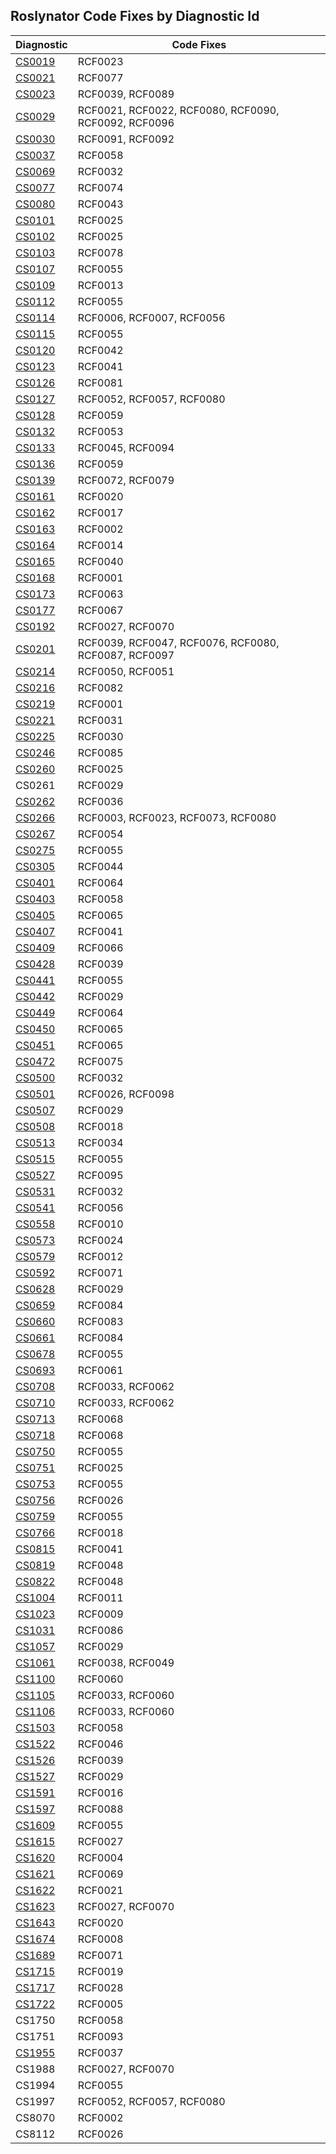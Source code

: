 ## Roslynator Code Fixes by Diagnostic Id

| Diagnostic | Code Fixes |
| ---------- | ---------- |
| [CS0019](http://docs.microsoft.com/en-us/dotnet/csharp/language-reference/compiler-messages/cs0019) | RCF0023 |
| [CS0021](http://docs.microsoft.com/en-us/dotnet/csharp/misc/cs0021) | RCF0077 |
| [CS0023](http://docs.microsoft.com/en-us/dotnet/csharp/misc/cs0023) | RCF0039, RCF0089 |
| [CS0029](http://docs.microsoft.com/en-us/dotnet/csharp/language-reference/compiler-messages/cs0029) | RCF0021, RCF0022, RCF0080, RCF0090, RCF0092, RCF0096 |
| [CS0030](http://docs.microsoft.com/en-us/dotnet/csharp/misc/cs0030) | RCF0091, RCF0092 |
| [CS0037](http://docs.microsoft.com/en-us/dotnet/csharp/language-reference/compiler-messages/cs0037) | RCF0058 |
| [CS0069](http://docs.microsoft.com/en-us/dotnet/csharp/misc/cs0069) | RCF0032 |
| [CS0077](http://docs.microsoft.com/en-us/dotnet/csharp/misc/cs0077) | RCF0074 |
| [CS0080](http://docs.microsoft.com/en-us/dotnet/csharp/misc/cs0080) | RCF0043 |
| [CS0101](http://docs.microsoft.com/en-us/dotnet/csharp/misc/cs0101) | RCF0025 |
| [CS0102](http://docs.microsoft.com/en-us/dotnet/csharp/misc/cs0102) | RCF0025 |
| [CS0103](https://docs.microsoft.com/en-us/dotnet/csharp/language-reference/compiler-messages/cs0103) | RCF0078 |
| [CS0107](http://docs.microsoft.com/en-us/dotnet/csharp/misc/cs0107) | RCF0055 |
| [CS0109](http://docs.microsoft.com/en-us/dotnet/csharp/misc/cs0109) | RCF0013 |
| [CS0112](http://docs.microsoft.com/en-us/dotnet/csharp/misc/cs0112) | RCF0055 |
| [CS0114](http://docs.microsoft.com/en-us/dotnet/csharp/misc/cs0114) | RCF0006, RCF0007, RCF0056 |
| [CS0115](https://docs.microsoft.com/en-us/dotnet/csharp/language-reference/compiler-messages/cs0115) | RCF0055 |
| [CS0120](http://docs.microsoft.com/en-us/dotnet/csharp/language-reference/compiler-messages/cs0120) | RCF0042 |
| [CS0123](http://docs.microsoft.com/en-us/dotnet/csharp/misc/cs0123) | RCF0041 |
| [CS0126](http://docs.microsoft.com/en-us/dotnet/csharp/misc/cs0126) | RCF0081 |
| [CS0127](http://docs.microsoft.com/en-us/dotnet/csharp/misc/cs0127) | RCF0052, RCF0057, RCF0080 |
| [CS0128](http://docs.microsoft.com/en-us/dotnet/csharp/misc/cs0128) | RCF0059 |
| [CS0132](http://docs.microsoft.com/en-us/dotnet/csharp/misc/cs0132) | RCF0053 |
| [CS0133](http://docs.microsoft.com/en-us/dotnet/csharp/misc/cs0133) | RCF0045, RCF0094 |
| [CS0136](http://docs.microsoft.com/en-us/dotnet/csharp/misc/cs0136) | RCF0059 |
| [CS0139](http://docs.microsoft.com/en-us/dotnet/csharp/misc/cs0139) | RCF0072, RCF0079 |
| [CS0161](http://docs.microsoft.com/en-us/dotnet/csharp/misc/cs0161) | RCF0020 |
| [CS0162](http://docs.microsoft.com/en-us/dotnet/csharp/misc/cs0162) | RCF0017 |
| [CS0163](http://docs.microsoft.com/en-us/dotnet/csharp/language-reference/compiler-messages/cs0163) | RCF0002 |
| [CS0164](http://docs.microsoft.com/en-us/dotnet/csharp/misc/cs0164) | RCF0014 |
| [CS0165](http://docs.microsoft.com/en-us/dotnet/csharp/language-reference/compiler-messages/cs0165) | RCF0040 |
| [CS0168](http://docs.microsoft.com/en-us/dotnet/csharp/misc/cs0168) | RCF0001 |
| [CS0173](http://docs.microsoft.com/en-us/dotnet/csharp/language-reference/compiler-messages/cs0173) | RCF0063 |
| [CS0177](http://docs.microsoft.com/en-us/dotnet/csharp/misc/cs0177) | RCF0067 |
| [CS0192](http://docs.microsoft.com/en-us/dotnet/csharp/misc/cs0192) | RCF0027, RCF0070 |
| [CS0201](http://docs.microsoft.com/en-us/dotnet/csharp/language-reference/compiler-messages/cs0201) | RCF0039, RCF0047, RCF0076, RCF0080, RCF0087, RCF0097 |
| [CS0214](http://docs.microsoft.com/en-us/dotnet/csharp/misc/cs0214) | RCF0050, RCF0051 |
| [CS0216](http://docs.microsoft.com/en-us/dotnet/csharp/misc/cs0216) | RCF0082 |
| [CS0219](http://docs.microsoft.com/en-us/dotnet/csharp/misc/cs0219) | RCF0001 |
| [CS0221](http://docs.microsoft.com/en-us/dotnet/csharp/misc/cs0221) | RCF0031 |
| [CS0225](http://docs.microsoft.com/en-us/dotnet/csharp/misc/cs0225) | RCF0030 |
| [CS0246](https://docs.microsoft.com/en-us/dotnet/csharp/language-reference/compiler-messages/cs0246) | RCF0085 |
| [CS0260](http://docs.microsoft.com/en-us/dotnet/csharp/language-reference/compiler-messages/cs0260) | RCF0025 |
| CS0261 | RCF0029 |
| [CS0262](http://docs.microsoft.com/en-us/dotnet/csharp/misc/cs0262) | RCF0036 |
| [CS0266](http://docs.microsoft.com/en-us/dotnet/csharp/language-reference/compiler-messages/cs0266) | RCF0003, RCF0023, RCF0073, RCF0080 |
| [CS0267](http://docs.microsoft.com/en-us/dotnet/csharp/misc/cs0267) | RCF0054 |
| [CS0275](http://docs.microsoft.com/en-us/dotnet/csharp/misc/cs0275) | RCF0055 |
| [CS0305](http://docs.microsoft.com/en-us/dotnet/csharp/misc/cs0305) | RCF0044 |
| [CS0401](http://docs.microsoft.com/en-us/dotnet/csharp/misc/cs0401) | RCF0064 |
| [CS0403](http://docs.microsoft.com/en-us/dotnet/csharp/misc/cs0403) | RCF0058 |
| [CS0405](http://docs.microsoft.com/en-us/dotnet/csharp/misc/cs0405) | RCF0065 |
| [CS0407](http://docs.microsoft.com/en-us/dotnet/csharp/misc/cs0407) | RCF0041 |
| [CS0409](http://docs.microsoft.com/en-us/dotnet/csharp/misc/cs0409) | RCF0066 |
| [CS0428](http://docs.microsoft.com/en-us/dotnet/csharp/misc/cs0428) | RCF0039 |
| [CS0441](http://docs.microsoft.com/en-us/dotnet/csharp/misc/cs0441) | RCF0055 |
| [CS0442](http://docs.microsoft.com/en-us/dotnet/csharp/misc/cs0442) | RCF0029 |
| [CS0449](http://docs.microsoft.com/en-us/dotnet/csharp/misc/cs0449) | RCF0064 |
| [CS0450](http://docs.microsoft.com/en-us/dotnet/csharp/misc/cs0450) | RCF0065 |
| [CS0451](http://docs.microsoft.com/en-us/dotnet/csharp/misc/cs0451) | RCF0065 |
| [CS0472](http://docs.microsoft.com/en-us/dotnet/csharp/misc/cs0472) | RCF0075 |
| [CS0500](http://docs.microsoft.com/en-us/dotnet/csharp/misc/cs0500) | RCF0032 |
| [CS0501](http://docs.microsoft.com/en-us/dotnet/csharp/misc/cs0501) | RCF0026, RCF0098 |
| [CS0507](http://docs.microsoft.com/en-us/dotnet/csharp/language-reference/compiler-messages/cs0507) | RCF0029 |
| [CS0508](http://docs.microsoft.com/en-us/dotnet/csharp/misc/cs0508) | RCF0018 |
| [CS0513](http://docs.microsoft.com/en-us/dotnet/csharp/misc/cs0513) | RCF0034 |
| [CS0515](http://docs.microsoft.com/en-us/dotnet/csharp/misc/cs0515) | RCF0055 |
| [CS0527](http://docs.microsoft.com/en-us/dotnet/csharp/misc/cs0527) | RCF0095 |
| [CS0531](http://docs.microsoft.com/en-us/dotnet/csharp/misc/cs0531) | RCF0032 |
| [CS0541](http://docs.microsoft.com/en-us/dotnet/csharp/misc/cs0541) | RCF0056 |
| [CS0558](http://docs.microsoft.com/en-us/dotnet/csharp/misc/cs0558) | RCF0010 |
| [CS0573](http://docs.microsoft.com/en-us/dotnet/csharp/misc/cs0573) | RCF0024 |
| [CS0579](http://docs.microsoft.com/en-us/dotnet/csharp/language-reference/compiler-messages/cs0579) | RCF0012 |
| [CS0592](http://docs.microsoft.com/en-us/dotnet/csharp/language-reference/compiler-messages/cs0592) | RCF0071 |
| [CS0628](http://docs.microsoft.com/en-us/dotnet/csharp/misc/cs0628) | RCF0029 |
| [CS0659](http://docs.microsoft.com/en-us/dotnet/csharp/misc/cs0659) | RCF0084 |
| [CS0660](http://docs.microsoft.com/en-us/dotnet/csharp/misc/cs0660) | RCF0083 |
| [CS0661](http://docs.microsoft.com/en-us/dotnet/csharp/misc/cs0661) | RCF0084 |
| [CS0678](http://docs.microsoft.com/en-us/dotnet/csharp/misc/cs0678) | RCF0055 |
| [CS0693](http://docs.microsoft.com/en-us/dotnet/csharp/misc/cs0693) | RCF0061 |
| [CS0708](http://docs.microsoft.com/en-us/dotnet/csharp/misc/cs0708) | RCF0033, RCF0062 |
| [CS0710](http://docs.microsoft.com/en-us/dotnet/csharp/misc/cs0710) | RCF0033, RCF0062 |
| [CS0713](http://docs.microsoft.com/en-us/dotnet/csharp/misc/cs0713) | RCF0068 |
| [CS0718](http://docs.microsoft.com/en-us/dotnet/csharp/misc/cs0718) | RCF0068 |
| [CS0750](http://docs.microsoft.com/en-us/dotnet/csharp/misc/cs0750) | RCF0055 |
| [CS0751](http://docs.microsoft.com/en-us/dotnet/csharp/misc/cs0751) | RCF0025 |
| [CS0753](http://docs.microsoft.com/en-us/dotnet/csharp/misc/cs0753) | RCF0055 |
| [CS0756](http://docs.microsoft.com/en-us/dotnet/csharp/misc/cs0756) | RCF0026 |
| [CS0759](http://docs.microsoft.com/en-us/dotnet/csharp/misc/cs0759) | RCF0055 |
| [CS0766](http://docs.microsoft.com/en-us/dotnet/csharp/misc/cs0766) | RCF0018 |
| [CS0815](http://docs.microsoft.com/en-us/dotnet/csharp/misc/cs0815) | RCF0041 |
| [CS0819](http://docs.microsoft.com/en-us/dotnet/csharp/misc/cs0819) | RCF0048 |
| [CS0822](http://docs.microsoft.com/en-us/dotnet/csharp/misc/cs0822) | RCF0048 |
| [CS1004](http://docs.microsoft.com/en-us/dotnet/csharp/misc/cs1004) | RCF0011 |
| [CS1023](http://docs.microsoft.com/en-us/dotnet/csharp/misc/cs1023) | RCF0009 |
| [CS1031](http://docs.microsoft.com/en-us/dotnet/csharp/misc/cs1031) | RCF0086 |
| [CS1057](http://docs.microsoft.com/en-us/dotnet/csharp/misc/cs1057) | RCF0029 |
| [CS1061](http://docs.microsoft.com/en-us/dotnet/csharp/language-reference/compiler-messages/cs1061) | RCF0038, RCF0049 |
| [CS1100](http://docs.microsoft.com/en-us/dotnet/csharp/misc/cs1100) | RCF0060 |
| [CS1105](http://docs.microsoft.com/en-us/dotnet/csharp/misc/cs1105) | RCF0033, RCF0060 |
| [CS1106](http://docs.microsoft.com/en-us/dotnet/csharp/misc/cs1106) | RCF0033, RCF0060 |
| [CS1503](http://docs.microsoft.com/en-us/dotnet/csharp/misc/cs1503) | RCF0058 |
| [CS1522](http://docs.microsoft.com/en-us/dotnet/csharp/misc/cs1522) | RCF0046 |
| [CS1526](http://docs.microsoft.com/en-us/dotnet/csharp/misc/cs1526) | RCF0039 |
| [CS1527](http://docs.microsoft.com/en-us/dotnet/csharp/misc/cs1527) | RCF0029 |
| [CS1591](http://docs.microsoft.com/en-us/dotnet/csharp/language-reference/compiler-messages/cs1591) | RCF0016 |
| [CS1597](http://docs.microsoft.com/en-us/dotnet/csharp/misc/cs1597) | RCF0088 |
| [CS1609](http://docs.microsoft.com/en-us/dotnet/csharp/misc/cs1609) | RCF0055 |
| [CS1615](http://docs.microsoft.com/en-us/dotnet/csharp/misc/cs1615) | RCF0027 |
| [CS1620](http://docs.microsoft.com/en-us/dotnet/csharp/misc/cs1620) | RCF0004 |
| [CS1621](http://docs.microsoft.com/en-us/dotnet/csharp/misc/cs1621) | RCF0069 |
| [CS1622](http://docs.microsoft.com/en-us/dotnet/csharp/misc/cs1622) | RCF0021 |
| [CS1623](http://docs.microsoft.com/en-us/dotnet/csharp/misc/cs1623) | RCF0027, RCF0070 |
| [CS1643](http://docs.microsoft.com/en-us/dotnet/csharp/misc/cs1643) | RCF0020 |
| [CS1674](http://docs.microsoft.com/en-us/dotnet/csharp/language-reference/compiler-messages/cs1674) | RCF0008 |
| [CS1689](http://docs.microsoft.com/en-us/dotnet/csharp/misc/cs1689) | RCF0071 |
| [CS1715](http://docs.microsoft.com/en-us/dotnet/csharp/misc/cs1715) | RCF0019 |
| [CS1717](http://docs.microsoft.com/en-us/dotnet/csharp/misc/cs1717) | RCF0028 |
| [CS1722](http://docs.microsoft.com/en-us/dotnet/csharp/misc/cs1722) | RCF0005 |
| CS1750 | RCF0058 |
| CS1751 | RCF0093 |
| [CS1955](http://docs.microsoft.com/en-us/dotnet/csharp/misc/cs1955) | RCF0037 |
| CS1988 | RCF0027, RCF0070 |
| CS1994 | RCF0055 |
| CS1997 | RCF0052, RCF0057, RCF0080 |
| CS8070 | RCF0002 |
| CS8112 | RCF0026 |
